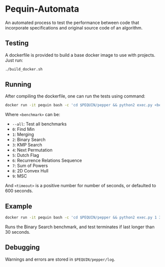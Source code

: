 # Pequin-Automata #
An automated process to test the performance between code that incorporate specifications and original source code of an algorithm.

## Testing ##
A dockerfile is provided to build a base docker image to use with projects. Just run:

```bash
./build_docker.sh
```

## Running ##
After compiling the dockerfile, one can run the tests using command:

```bash
docker run -it pequin bash -c 'cd $PEQUIN/pepper && python2 exec.py <benchmark> <timeout>'
```
Where `<benchmark>` can be:
* `--all`: Test all benchmarks
* `0`: Find Min
* `1`: Merging
* `2`: Binary Search
* `3`: KMP Search
* `4`: Next Permutation
* `5`: Dutch Flag
* `6`: Recurrence Relations Sequence
* `7`: Sum of Powers
* `8`: 2D Convex Hull
* `9`: MSC

And `<timeout>` is a positive number for number of seconds, or defaulted to 600 seconds.

## Example ##
```bash
docker run -it pequin bash -c 'cd $PEQUIN/pepper && python2 exec.py 1 30'
```
Runs the Binary Search benchmark, and test terminates if last longer than 30 seconds.

## Debugging ##
Warnings and errors are stored in `$PEQUIN/pepper/log`.